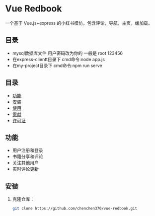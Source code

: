 # Vue Redbook

一个基于 Vue.js+express 的小红书模仿，包含评论，导航，主页，缓加载。

## 目录
- mysql数据库文件  用户密码改为你的 一般是 root 123456
- 在express-clientt目录下 cmd命令:node app.js
- 在my-project目录下 cmd命令:npm run serve
 
## 目录

- [功能](#功能)
- [安装](#安装)
- [使用](#使用)
- [贡献](#贡献)
- [许可证](#许可证)

## 功能

- 用户注册和登录
- 书籍分享和评论
- 关注其他用户
- 实时评论更新

## 安装

1. 克隆仓库：

   ```bash
   git clone https://github.com/chenchen370/vue-redbook.git
